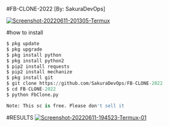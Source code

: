 #FB-CLONE-2022 [By: SakuraDevOps]

<a href="https://ibb.co/rf1vZJ6"><img src="https://i.ibb.co/93CGqjT/Screenshot-20220611-201305-Termux.png" alt="Screenshot-20220611-201305-Termux" border="0"></a>



#how to install

```python
$ pkg update
$ pkg upgrade
$ pkg install python
$ pkg install python2
$ pip2 install requests
$ pip2 install mechanize
$ pkg install git
$ git clone https://github.com/SakuraDevOps/FB-CLONE-2022
$ cd FB-CLONE-2022
$ python FbClone.py

Note: This sc is free. Please don't sell it
```
#RESULTS
<a href="https://ibb.co/DVDbsLd"><img src="https://i.ibb.co/VjWNr36/Screenshot-20220611-194523-Termux-01.png" alt="Screenshot-20220611-194523-Termux-01" border="0"></a>